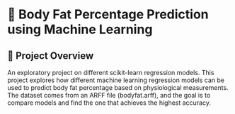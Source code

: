 # 🧠 Body Fat Percentage Prediction using Machine Learning
## 📌 Project Overview
An exploratory project on different scikit-learn regression models. This project explores how different machine learning regression models can be used to predict body fat percentage based on physiological measurements.
The dataset comes from an ARFF file (bodyfat.arff), and the goal is to compare models and find the one that achieves the highest accuracy.


